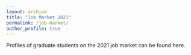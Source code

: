 ```yaml
---
layout: archive
title: "Job Market 2021"
permalink: /job-market/
author_profile: true
---
```



Profiles of graduate students on the 2021 job market can be found here.
